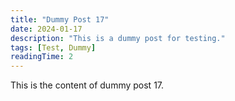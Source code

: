 ```yaml
---
title: "Dummy Post 17"
date: 2024-01-17
description: "This is a dummy post for testing."
tags: [Test, Dummy]
readingTime: 2
---
```


This is the content of dummy post 17. 